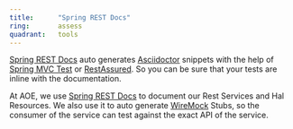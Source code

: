 ```yaml
---
title:      "Spring REST Docs"
ring:       assess
quadrant:   tools
---
```


[Spring REST Docs](https://projects.spring.io/spring-restdocs/) auto generates [Asciidoctor](http://asciidoctor.org/) snippets with the help of [Spring MVC Test](http://docs.spring.io/spring/docs/current/spring-framework-reference/htmlsingle#spring-mvc-test-framework) or [RestAssured](/tools/rest-assured/).
So you can be sure that your tests are inline with the documentation.

At AOE, we use [Spring REST Docs](https://projects.spring.io/spring-restdocs/) to document our Rest Services and Hal Resources.
We also use it to auto generate [WireMock](/tools/wiremock/) Stubs, so the consumer of the service can test against the exact API of the service.
